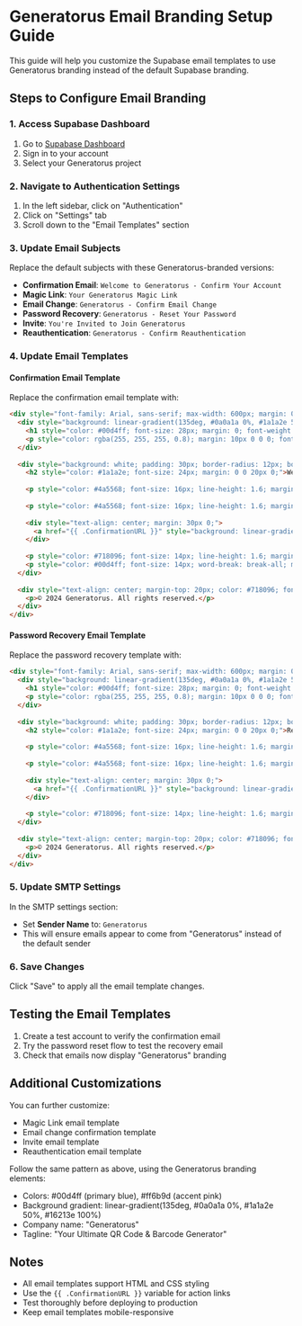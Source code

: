 # Generatorus Email Branding Setup Guide

This guide will help you customize the Supabase email templates to use Generatorus branding instead of the default Supabase branding.

## Steps to Configure Email Branding

### 1. Access Supabase Dashboard
1. Go to [Supabase Dashboard](https://supabase.com/dashboard)
2. Sign in to your account
3. Select your Generatorus project

### 2. Navigate to Authentication Settings
1. In the left sidebar, click on "Authentication"
2. Click on "Settings" tab
3. Scroll down to the "Email Templates" section

### 3. Update Email Subjects
Replace the default subjects with these Generatorus-branded versions:

- **Confirmation Email**: `Welcome to Generatorus - Confirm Your Account`
- **Magic Link**: `Your Generatorus Magic Link`
- **Email Change**: `Generatorus - Confirm Email Change`
- **Password Recovery**: `Generatorus - Reset Your Password`
- **Invite**: `You're Invited to Join Generatorus`
- **Reauthentication**: `Generatorus - Confirm Reauthentication`

### 4. Update Email Templates

#### Confirmation Email Template
Replace the confirmation email template with:

```html
<div style="font-family: Arial, sans-serif; max-width: 600px; margin: 0 auto; padding: 20px; background-color: #f8fafc;">
  <div style="background: linear-gradient(135deg, #0a0a1a 0%, #1a1a2e 50%, #16213e 100%); padding: 30px; border-radius: 12px; text-align: center; margin-bottom: 20px;">
    <h1 style="color: #00d4ff; font-size: 28px; margin: 0; font-weight: bold;">Generatorus</h1>
    <p style="color: rgba(255, 255, 255, 0.8); margin: 10px 0 0 0; font-size: 16px;">Your Ultimate QR Code & Barcode Generator</p>
  </div>
  
  <div style="background: white; padding: 30px; border-radius: 12px; box-shadow: 0 4px 6px rgba(0, 0, 0, 0.1);">
    <h2 style="color: #1a1a2e; font-size: 24px; margin: 0 0 20px 0;">Welcome to Generatorus!</h2>
    
    <p style="color: #4a5568; font-size: 16px; line-height: 1.6; margin: 0 0 20px 0;">Thank you for joining our platform! We're excited to have you on board.</p>
    
    <p style="color: #4a5568; font-size: 16px; line-height: 1.6; margin: 0 0 30px 0;">To complete your registration and start creating amazing QR codes and barcodes, please confirm your email address by clicking the button below:</p>
    
    <div style="text-align: center; margin: 30px 0;">
      <a href="{{ .ConfirmationURL }}" style="background: linear-gradient(135deg, #00d4ff 0%, #ff6b9d 100%); color: white; padding: 15px 30px; text-decoration: none; border-radius: 8px; font-weight: bold; font-size: 16px; display: inline-block;">Confirm Your Account</a>
    </div>
    
    <p style="color: #718096; font-size: 14px; line-height: 1.6; margin: 20px 0 0 0;">If the button doesn't work, you can copy and paste this link into your browser:</p>
    <p style="color: #00d4ff; font-size: 14px; word-break: break-all; margin: 5px 0 0 0;">{{ .ConfirmationURL }}</p>
  </div>
  
  <div style="text-align: center; margin-top: 20px; color: #718096; font-size: 12px;">
    <p>© 2024 Generatorus. All rights reserved.</p>
  </div>
</div>
```

#### Password Recovery Email Template
Replace the password recovery template with:

```html
<div style="font-family: Arial, sans-serif; max-width: 600px; margin: 0 auto; padding: 20px; background-color: #f8fafc;">
  <div style="background: linear-gradient(135deg, #0a0a1a 0%, #1a1a2e 50%, #16213e 100%); padding: 30px; border-radius: 12px; text-align: center; margin-bottom: 20px;">
    <h1 style="color: #00d4ff; font-size: 28px; margin: 0; font-weight: bold;">Generatorus</h1>
    <p style="color: rgba(255, 255, 255, 0.8); margin: 10px 0 0 0; font-size: 16px;">Your Ultimate QR Code & Barcode Generator</p>
  </div>
  
  <div style="background: white; padding: 30px; border-radius: 12px; box-shadow: 0 4px 6px rgba(0, 0, 0, 0.1);">
    <h2 style="color: #1a1a2e; font-size: 24px; margin: 0 0 20px 0;">Reset Your Password</h2>
    
    <p style="color: #4a5568; font-size: 16px; line-height: 1.6; margin: 0 0 20px 0;">We received a request to reset your Generatorus account password.</p>
    
    <p style="color: #4a5568; font-size: 16px; line-height: 1.6; margin: 0 0 30px 0;">Click the button below to create a new password:</p>
    
    <div style="text-align: center; margin: 30px 0;">
      <a href="{{ .ConfirmationURL }}" style="background: linear-gradient(135deg, #00d4ff 0%, #ff6b9d 100%); color: white; padding: 15px 30px; text-decoration: none; border-radius: 8px; font-weight: bold; font-size: 16px; display: inline-block;">Reset Password</a>
    </div>
    
    <p style="color: #718096; font-size: 14px; line-height: 1.6; margin: 20px 0 0 0;">If you didn't request this password reset, please ignore this email. Your password will remain unchanged.</p>
  </div>
  
  <div style="text-align: center; margin-top: 20px; color: #718096; font-size: 12px;">
    <p>© 2024 Generatorus. All rights reserved.</p>
  </div>
</div>
```

### 5. Update SMTP Settings
In the SMTP settings section:
- Set **Sender Name** to: `Generatorus`
- This will ensure emails appear to come from "Generatorus" instead of the default sender

### 6. Save Changes
Click "Save" to apply all the email template changes.

## Testing the Email Templates

1. Create a test account to verify the confirmation email
2. Try the password reset flow to test the recovery email
3. Check that emails now display "Generatorus" branding

## Additional Customizations

You can further customize:
- Magic Link email template
- Email change confirmation template
- Invite email template
- Reauthentication email template

Follow the same pattern as above, using the Generatorus branding elements:
- Colors: #00d4ff (primary blue), #ff6b9d (accent pink)
- Background gradient: linear-gradient(135deg, #0a0a1a 0%, #1a1a2e 50%, #16213e 100%)
- Company name: "Generatorus"
- Tagline: "Your Ultimate QR Code & Barcode Generator"

## Notes
- All email templates support HTML and CSS styling
- Use the `{{ .ConfirmationURL }}` variable for action links
- Test thoroughly before deploying to production
- Keep email templates mobile-responsive
